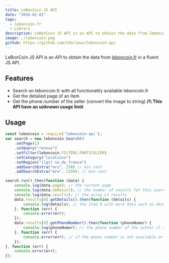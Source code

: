 ```yaml
---
title: LeBonCoin JS API
date: "2016-01-01"
tags:
  - leboncoin.fr
  - Library
description: LeBonCoin JS API is an API to obtain the data from leboncoin.fr in a fluent JS API.
image: ./leboncoin.png
github: https://github.com/tdurieux/leboncoin-api
---
```


LeBonCoin JS API is an API to obtain the data from [leboncoin.fr](http://leboncoin.fr) in a fluent JS API.

## Features

* Search on leboncoin.fr with all functionality available leboncoin.fr
* Get the detailed page of an item
* Get the phone number of the seller (convert the image to string) **/!\ This API have an unknown usage limit**

## Usage

```javascript
const leboncoin = require('leboncoin-api');
var search = new leboncoin.Search()
    .setPage(1)
    .setQuery("renove")
    .setFilter(leboncoin.FILTERS.PARTICULIER)
    .setCategory("locations")
    .setRegion("ilgit se_de_france")
    .addSearchExtra("mrs", 250) // min rent
    .addSearchExtra("mre", 1250); // min rent

search.run().then(function (data) {
    console.log(data.page); // the current page
    console.log(data.nbResult); // the number of results for this search
    console.log(data.results); // the array of results
    data.results[0].getDetails().then(function (details) {
        console.log(details); // the item 0 with more data such as description, all images, author, ...
    }, function (err) {
        console.error(err);
    });
    data.results[0].getPhoneNumber().then(function (phoneNumer) {
        console.log(phoneNumer); // the phone number of the author if available
    }, function (err) {
        console.error(err); // if the phone number is not available or not parsable (image -> string) 
    });
}, function (err) {
    console.error(err);
});
```